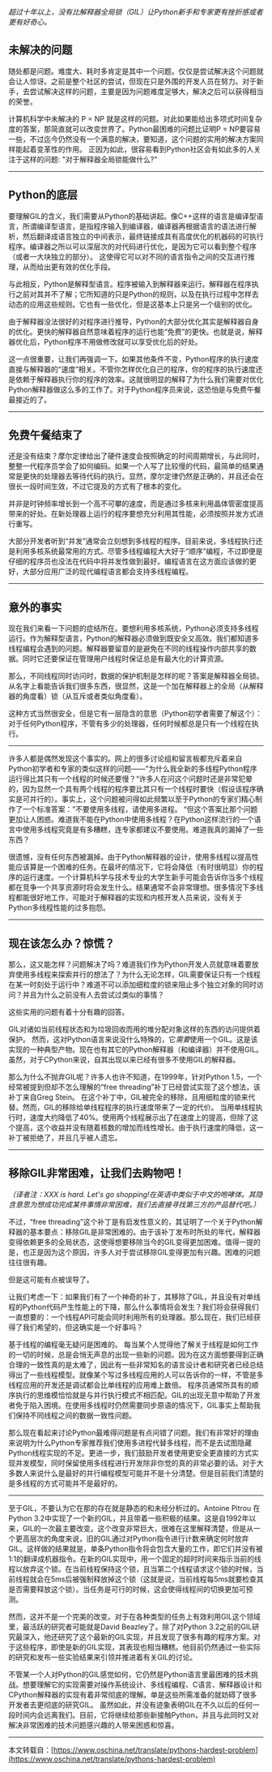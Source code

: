 *超过十年以上，没有比解释器全局锁（GIL）让Python新手和专家更有挫折感或者更有好奇心。*

## 未解决的问题

随处都是问题。难度大、耗时多肯定是其中一个问题。仅仅是尝试解决这个问题就会让人惊讶。之前是整个社区的尝试，但现在只是外围的开发人员在努力。对于新手，去尝试解决这样的问题，主要是因为问题难度足够大，解决之后可以获得相当的荣誉。

计算机科学中未解决的 P = NP 就是这样的问题。对此如果能给出多项式时间复杂度的答案，那简直就可以改变世界了。Python最困难的问题比证明P = NP要容易一些，不过迄今仍然没有一个满意的解决，要知道，这个问题的实用的解决方案同样能起着变革性的作用。
正因为如此，很容易看到Python社区会有如此多的人关注于这样的问题: "对于解释器全局锁能做什么?"

---
## Python的底层

要理解GIL的含义，我们需要从Python的基础讲起。像C++这样的语言是编译型语言，所谓编译型语言，是指程序输入到编译器，编译器再根据语言的语法进行解析，然后翻译成语言独立的中间表示，最终链接成具有高度优化的机器码的可执行程序。编译器之所以可以深层次的对代码进行优化，是因为它可以看到整个程序（或者一大块独立的部分）。
这使得它可以对不同的语言指令之间的交互进行推理，从而给出更有效的优化手段。

与此相反，Python是解释型语言。程序被输入到解释器来运行。解释器在程序执行之前对其并不了解；它所知道的只是Python的规则，以及在执行过程中怎样去动态的应用这些规则。它也有一些优化，但是这基本上只是另一个级别的优化。

由于解释器没法很好的对程序进行推导，Python的大部分优化其实是解释器自身的优化。更快的解释器自然意味着程序的运行也能“免费”的更快。也就是说，解释器优化后，Python程序不用做修改就可以享受优化后的好处。

这一点很重要，让我们再强调一下。如果其他条件不变，Python程序的执行速度直接与解释器的“速度”相关。不管你怎样优化自己的程序，你的程序的执行速度还是依赖于解释器执行你的程序的效率。这就很明显的解释了为什么我们需要对优化Python解释器做这么多的工作了。对于Python程序员来说，这恐怕是与免费午餐最接近的了。

---
## 免费午餐结束了

还是没有结束？摩尔定律给出了硬件速度会按照确定的时间周期增长，与此同时，整整一代程序员学会了如何编码。如果一个人写了比较慢的代码，最简单的结果通常是更快的处理器去等待代码的执行。显然，摩尔定律仍然是正确的，并且还会在很长一段时间生效，不过它提及的方式有了根本的变化。

并非是时钟频率增长到一个高不可攀的速度，而是通过多核来利用晶体管密度提高带来的好处。在新处理器上运行的程序要想充分利用其性能，必须按照并发方式进行重写。

大部分开发者听到“并发”通常会立刻想到多线程的程序。目前来说，多线程执行还是利用多核系统最常用的方式。尽管多线程编程大大好于“顺序”编程，不过即便是仔细的程序员也没法在代码中将并发性做到最好。编程语言在这方面应该做的更好，大部分应用广泛的现代编程语言都会支持多线程编程。

---

## 意外的事实

现在我们来看一下问题的症结所在。要想利用多核系统，Python必须支持多线程运行。作为解释型语言，Python的解释器必须做到既安全又高效。我们都知道多线程编程会遇到的问题。解释器要留意的是避免在不同的线程操作内部共享的数据。同时它还要保证在管理用户线程时保证总是有最大化的计算资源。

那么，不同线程同时访问时，数据的保护机制是怎样的呢？答案是解释器全局锁。从名字上看能告诉我们很多东西，很显然，这是一个加在解释器上的全局（从解释器的角度看）锁（从互斥或者类似角度看）。

这种方式当然很安全，但是它有一层隐含的意思（Python初学者需要了解这个）：对于任何Python程序，不管有多少的处理器，任何时候都总是只有一个线程在执行。

---

许多人都是偶然发现这个事实的。网上的很多讨论组和留言板都充斥着来自Python初学者和专家的类似这样的问题——”为什么我全新的多线程Python程序运行得比其只有一个线程的时候还要慢？“许多人在问这个问题时还是非常犯晕的，因为显然一个具有两个线程的程序要比其只有一个线程时要快（假设该程序确实是可并行的）。事实上，这个问题被问得如此频繁以至于Python的专家们精心制作了一个标准答案：”不要使用多线程，请使用多进程。
“但这个答案比那个问题更加让人困惑。难道我不能在Python中使用多线程？在Python这样流行的一个语言中使用多线程究竟是有多糟糕，连专家都建议不要使用。难道我真的漏掉了一些东西？

很遗憾，没有任何东西被漏掉。由于Python解释器的设计，使用多线程以提高性能应该算是一个困难的任务。在最坏的情况下，它将会降低（有时很明显）你的程序的运行速度。一个计算机科学与技术专业的大学生新手可能会告诉你当多个线程都在竞争一个共享资源时将会发生什么。结果通常不会非常理想。很多情况下多线程都能很好地工作，可能对于解释器的实现和内核开发人员来说，没有关于Python多线程性能的过多抱怨。

---
## 现在该怎么办？惊慌？

那么，这又能怎样？问题解决了吗？难道我们作为Python开发人员就意味着要放弃使用多线程来探索并行的想法了？为什么无论怎样，GIL需要保证只有一个线程在某一时刻处于运行中？难道不可以添加细粒度的锁来阻止多个独立对象的同时访问？并且为什么之前没有人去尝试过类似的事情？

这些实用的问题有着十分有趣的回答。

GIL对诸如当前线程状态和为垃圾回收而用的堆分配对象这样的东西的访问提供着保护。
然而，这对Python语言来说没什么特殊的，它*需要*使用一个GIL。这是该实现的一种典型产物。现在也有其它的Python解释器（和编译器）并不使用GIL。
虽然，对于CPython来说，自其出现以来已经有很多不使用GIL的解释器。

那么为什么不抛弃GIL呢？许多人也许不知道，在1999年，针对Python 1.5，一个经常被提到但却不怎么理解的“free threading”补丁已经尝试实现了这个想法，该补丁来自Greg Stein。
在这个补丁中，GIL被完全的移除，且用细粒度的锁来代替。然而，GIL的移除给单线程程序的执行速度带来了一定的代价。
当用单线程执行时，速度大约降低了40%。使用两个线程展示出了在速度上的提高，但除了这个提高，这个收益并没有随着核数的增加而线性增长。由于执行速度的降低，这一补丁被拒绝了，并且几乎被人遗忘。

---

## 移除GIL非常困难，让我们去购物吧！

*（译者注：XXX is hard. Let's go shopping!在英语中类似于中文的咆哮体。其隐含意思为想成功完成某件事情非常困难，我们去直接寻找第三方的产品替代吧。）*

不过，“free threading”这个补丁是有启发性意义的，其证明了一个关于Python解释器的基本要点：移除GIL是非常困难的。由于该补丁发布时所处的年代，解释器变得依赖更多的全局状态，这使得想要移除当今的GIL变得更加困难。值得一提的是，也正是因为这个原因，许多人对于尝试移除GIL变得更加有兴趣。困难的问题往往很有趣。

但是这可能有点被误导了。

让我们考虑一下：如果我们有了一个神奇的补丁，其移除了GIL，并且没有对单线程的Python代码产生性能上的下降，那么什么事情将会发生？我们将会获得我们一直想要的：一个线程API可能会同时利用所有的处理器。那么现在，我们已经获得了我们希望的，但这确实是一个好事吗？


基于线程的编程毫无疑问是困难的。
每当某个人觉得他了解关于线程是如何工作的一切的时候，总是会悄无声息的出现一些新的问题。因为在这方面想要得到正确合理的一致性真的是太难了，因此有一些非常知名的语言设计者和研究者已经总结得出了一些线程模型。就像某个写过多线程应用的人可以告诉你的一样，不管是多线程应用的开发还是调试都会比单线程的应用难上数倍。
程序员通常所具有的顺序执行的思维模恰恰就是与并行执行模式不相匹配。GIL的出现无意中帮助了开发者免于陷入困境。在使用多线程时仍然需要同步原语的情况下，GIL事实上帮助我们保持不同线程之间的数据一致性问题。

那么现在看起来讨论Python最难得问题是有点问错了问题。我们有非常好的理由来说明为什么Python专家推荐我们使用多进程代替多线程，而不是去试图隐藏Python线程实现的不足。更进一步，我们鼓励开发者使用更安全更直接的方式实现并发模型，同时保留使用多线程进行开发除非你觉的真的非常必要的话。对于大多数人来说什么是最好的并行编程模型可能并不是十分清楚。但是目前我们清楚的是多线程的方式可能并不是最好的。

---

至于GIL，不要认为它在那的存在就是静态的和未经分析过的。Antoine Pitrou 在Python 3.2中实现了一个新的GIL，并且带着一些积极的结果。这是自1992年以来，GIL的一次最主要改变。这个改变非常巨大，很难在这里解释清楚，但是从一个更高层次的角度来说，旧的GIL通过对Python指令进行计数来确定何时放弃GIL。这样做的结果就是，单条Python指令将会包含大量的工作，即它们并没有被1:1的翻译成机器指令。在新的GIL实现中，用一个固定的超时时间来指示当前的线程以放弃这个锁。在当前线程保持这个锁，且当第二个线程请求这个锁的时候，当前线程就会在5ms后被强制释放掉这个锁（这就是说，当前线程每5ms就要检查其是否需要释放这个锁）。当任务是可行的时候，这会使得线程间的切换更加可预测。

然而，这并不是一个完美的改变。对于在各种类型的任务上有效利用GIL这个领域里，最活跃的研究者可能就是David Beazley了。除了对Python 3.2之前的GIL研究最深入，他还研究了这个最新的GIL实现，并且发现了很多有趣的程序方案。对于这些程序，即使是新的GIL实现，其表现也相当糟糕。他目前仍然通过一些实际的研究和发布一些实验结果来引领并推进着有关GIL的讨论。


不管某一个人对Python的GIL感觉如何，它仍然是Python语言里最困难的技术挑战。想要理解它的实现需要对操作系统设计、多线程编程、C语言、解释器设计和CPython解释器的实现有着非常彻底的理解。单是这些所需准备的就妨碍了很多开发者去更彻底的研究GIL。
虽然如此，并没有迹象表明GIL在不久以后的任何一段时间内会远离我们。目前，它将继续给那些新接触Python，并且与此同时又对解决非常困难的技术问题感兴趣的人带来困惑和惊喜。


---
本文转载自：[https://www.oschina.net/translate/pythons-hardest-problem](https://www.oschina.net/translate/pythons-hardest-problem)

